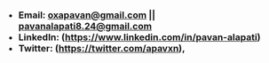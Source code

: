 <h3  Just Another Security Enthusiast Kid </h3>


- **Email:** oxapavan@gmail.com || pavanalapati8.24@gmail.com
- **LinkedIn:** (https://www.linkedin.com/in/pavan-alapati)
- **Twitter:** (https://twitter.com/apavxn),
